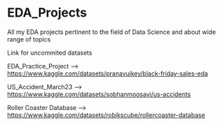 # EDA_Projects
All my EDA projects pertinent to the field of Data Science and about wide range of topics


Link for uncommited datasets

EDA_Practice_Project --> https://www.kaggle.com/datasets/pranavuikey/black-friday-sales-eda



US_Accident_March23 -->  https://www.kaggle.com/datasets/sobhanmoosavi/us-accidents


Roller Coaster Database -->  https://www.kaggle.com/datasets/robikscube/rollercoaster-database
